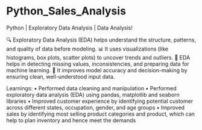 # Python_Sales_Analysis
Python | Exploratory Data Analysis | Data Analysis!

🔍 Exploratory Data Analysis (EDA) helps understand the structure, patterns, and quality of data before modeling.
📊 It uses visualizations (like histograms, box plots, scatter plots) to uncover trends and outliers.
🧹 EDA helps in detecting missing values, inconsistencies, and preparing data for machine learning.
🎯 It improves model accuracy and decision-making by ensuring clean, well-understood input data.

Learnings:
•	Performed data cleaning and manipulation
•	Performed exploratory data analysis (EDA) using pandas, matplotlib and seaborn libraries
•	Improved customer experience by identifying potential customer across different states, occupation, gender, and age groups
•	Improved sales by identifying most selling product categories and product, which can help to plan inventory and hence meet the demands

